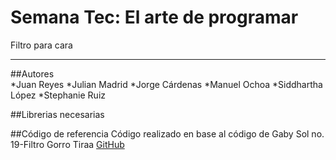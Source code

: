 # Semana Tec: El arte de programar
 Filtro para cara
***
##Autores    
	*Juan Reyes
	*Julian Madrid
	*Jorge Cárdenas
	*Manuel Ochoa
	*Siddhartha López
	*Stephanie Ruiz

##Librerias necesarias




##Código de referencia
Código realizado en base al código de Gaby Sol no. 19-Filtro Gorro Tiraa
[GitHub](https://github.com/GabySol/OmesTutorials2020)
